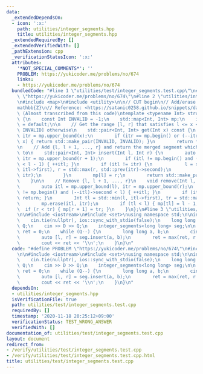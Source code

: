 ```yaml
---
data:
  _extendedDependsOn:
  - icon: ':x:'
    path: utilities/integer_segments.hpp
    title: utilities/integer_segments.hpp
  _extendedRequiredBy: []
  _extendedVerifiedWith: []
  _pathExtension: cpp
  _verificationStatusIcon: ':x:'
  attributes:
    '*NOT_SPECIAL_COMMENTS*': ''
    PROBLEM: https://yukicoder.me/problems/no/674
    links:
    - https://yukicoder.me/problems/no/674
  bundledCode: "#line 1 \"utilities/test/integer_segments.test.cpp\"\n#define PROBLEM\
    \ \"https://yukicoder.me/problems/no/674\"\n#line 2 \"utilities/integer_segments.hpp\"\
    \n#include <map>\n#include <utility>\n\n// CUT begin\n// Add/erase ranges on \\\
    mathbb{Z}\n// Reference: <https://satanic0258.github.io/snippets/data-structure/SegmentMap.html>\
    \ (Almost transcribed from this code)\ntemplate <typename Int> struct integer_segments\
    \ {\n    const Int INVALID = -1;\n    std::map<Int, Int> mp;\n    integer_segments()\
    \ = default;\n\n    // Get the range [l, r] that satisfies l <= x <= r, or [INVALID,\
    \ INVALID] otherwise\n    std::pair<Int, Int> get(Int x) const {\n        auto\
    \ itr = mp.upper_bound(x);\n        if (itr == mp.begin() or (--itr)->second <\
    \ x) { return std::make_pair(INVALID, INVALID); }\n        return *itr;\n    }\n\
    \n    // Add {l, l + 1, ..., r} and return the merged segment which [l, r] belongs\
    \ to\n    std::pair<Int, Int> insert(Int l, Int r) {\n        auto itl = mp.upper_bound(l),\
    \ itr = mp.upper_bound(r + 1);\n        if (itl != mp.begin() and (--itl)->second\
    \ < l - 1) { ++itl; }\n        if (itl != itr) {\n            l = std::min(l,\
    \ itl->first), r = std::max(r, std::prev(itr)->second);\n            mp.erase(itl,\
    \ itr);\n        }\n        mp[l] = r;\n        return std::make_pair(l, r);\n\
    \    }\n\n    // Remove {l, l + 1, ..., r}\n    void remove(Int l, Int r) {\n\
    \        auto itl = mp.upper_bound(l), itr = mp.upper_bound(r);\n        if (itl\
    \ != mp.begin() and (--itl)->second < l) { ++itl; }\n        if (itl == itr) {\
    \ return; }\n        Int tl = std::min(l, itl->first), tr = std::max(r, std::prev(itr)->second);\n\
    \        mp.erase(itl, itr);\n        if (tl < l) { mp[tl] = l - 1; }\n      \
    \  if (r < tr) { mp[r + 1] = tr; }\n    }\n};\n#line 3 \"utilities/test/integer_segments.test.cpp\"\
    \n\n#include <iostream>\n#include <set>\nusing namespace std;\n\nint main() {\n\
    \    cin.tie(nullptr), ios::sync_with_stdio(false);\n    long long D;\n    int\
    \ Q;\n    cin >> D >> Q;\n    integer_segments<long long> seg;\n\n    long long\
    \ ret = 0;\n    while (Q--) {\n        long long a, b;\n        cin >> a >> b;\n\
    \        auto [l, r] = seg.insert(a, b);\n        ret = max(ret, r - l + 1);\n\
    \        cout << ret << '\\n';\n    }\n}\n"
  code: "#define PROBLEM \"https://yukicoder.me/problems/no/674\"\n#include \"utilities/integer_segments.hpp\"\
    \n\n#include <iostream>\n#include <set>\nusing namespace std;\n\nint main() {\n\
    \    cin.tie(nullptr), ios::sync_with_stdio(false);\n    long long D;\n    int\
    \ Q;\n    cin >> D >> Q;\n    integer_segments<long long> seg;\n\n    long long\
    \ ret = 0;\n    while (Q--) {\n        long long a, b;\n        cin >> a >> b;\n\
    \        auto [l, r] = seg.insert(a, b);\n        ret = max(ret, r - l + 1);\n\
    \        cout << ret << '\\n';\n    }\n}\n"
  dependsOn:
  - utilities/integer_segments.hpp
  isVerificationFile: true
  path: utilities/test/integer_segments.test.cpp
  requiredBy: []
  timestamp: '2020-11-18 20:25:12+09:00'
  verificationStatus: TEST_WRONG_ANSWER
  verifiedWith: []
documentation_of: utilities/test/integer_segments.test.cpp
layout: document
redirect_from:
- /verify/utilities/test/integer_segments.test.cpp
- /verify/utilities/test/integer_segments.test.cpp.html
title: utilities/test/integer_segments.test.cpp
---
```

